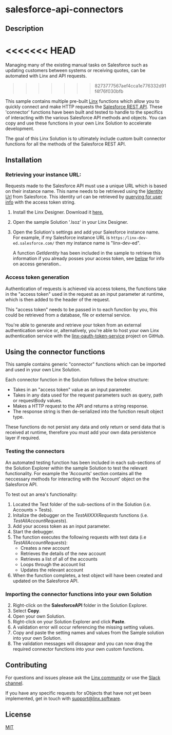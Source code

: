 # salesforce-api-connectors

## Description

<<<<<<< HEAD
=======
Managing many of the existing manual tasks on Salesforce such as updating customers between systems or receiving quotes, can be automated with Linx and API requests. 
>>>>>>> 8273777567aef4cca1e776332d91f4f76f030bfb

This sample contains multiple pre-built [Linx](https://linx.software) functions which allow you to quickly connect and make HTTP requests the [Salesforce REST API](https://developer.salesforce.com/docs/atlas.en-us.api_rest.meta/api_rest/intro_what_is_rest_api.htm). These 'connector' functions have been built and tested to handle to the specifics of interacting with the various Salesforce API methods and objects. You can copy and use these functions in your own Linx Solution to accelerate development. 


The goal of this Linx Solution is to ultimately include custom built connector functions for all the methods of the Salesforce REST API. 

## Installation

### Retrieving your instance URL:
Requests made to the Salesforce API must use a unique URL which is based on their instance name. This name needs to be retrieved using the [Identity Url](https://help.salesforce.com/articleView?id=remoteaccess_using_openid.htm&type=0) from Salesforce. This identity url can be retrieved by [querying for user info](https://help.salesforce.com/articleView?id=sf.remoteaccess_using_userinfo_endpoint.htm&type=5) with the access token string. 

1. Install the Linx Designer. Download it [here.](https://linx.software)
2. Open the sample Solution '.lsoz' in your Linx Designer.
3. Open the Solution's settings and add your Salesforce instance name. For example, if my Salesforce instance URL is `https:/linx-dev-ed.salesforce.com/` then my instance name is "linx-dev-ed". 
   
   A function _GetIdentity_ has been included in the sample to retrieve this information if you already posses your access token, see [below](#access-token-generation) for info on access generation.. 

### Access token generation

Authentication of requests is achieved via access tokens, the functions take in the "access token" used in the request as an input parameter at runtime, which is then added to the header of the request. 

This "access token" needs to be passed in to each function by you, this could be retrieved from a database, file or external service. 

You're able to generate and retrieve your token from an external authentication service or, alternatively, you're able to host your own Linx authentication service with the [linx-oauth-token-service](https://github.com/linx-software/linx-oauth2-token-service) project on GitHub.


## Using the connector functions

This sample contains generic "connector" functions which can be imported and used in your own Linx Solution.
 
Each connector function in the Solution follows the below structure:
- Takes in an "access token" value as an input parameter.
- Takes in any data used for the request parameters such as query, path or requestBody values.
- Makes a HTTP request to the API and returns a string response.
- The response string is then de-serialized into the function result object type.

These functions do not persist any data and only return or send data that is received at runtime, therefore you must add your own data persistence layer if required.

### Testing the connectors

An automated testing function has been included in each sub-sections of the Solution Explorer within the sample Solution to test the relevant functionality. For example the 'Accounts' section contains all the neccessary methods for interacting with the 'Account' object on the Salesforce API.

To test out an area's functionality:
1. Located the Test folder of the sub-sections of in the Solution (i.e. Accounts > Tests).
2. Initalize the debugger on the _TestAllXXXRequests_ functions (i.e. _TestAllAccountRequests_).
3. Add your access token as an input parameter.
4. Start the debugger.
5. The function executes the following requests with test data (i.e _TestAllAccountRequests_):
   - Creates a new account
   - Retrieves the details of the new account
   - Retrieves a list of all of the accounts
   - Loops through the account list
   - Updates the relevant account
6. When the function completes, a test object will have been created and updated on the Salesforce API.



### Importing the connector functions into your own Solution

2. Right-click on the **SalesforceAPI** folder in the Solution Explorer.
3. Select **Copy**.
4. Open your own Solution.
5. Right-click on your Solution Explorer and click **Paste**.
4. A validation error will occur referencing the missing setting values.
5. Copy and paste the setting names and values from the Sample solution into your own Solution.
6. The validation messages will dissapear and you can now drag the required connector functions into your own custom functions.


## Contributing

For questions and issues please ask the [Linx community](https://linx/software/community) or use the [Slack channel](https://linxsoftware.slack.com/archives/C01FLBC1XNX). 

If you have any specific requests for sObjects that have not yet been implemented, get in touch with support@linx.software.

## License

[MIT](https://github.com/linx-software/template-repo/blob/main/LICENSE.txt)
